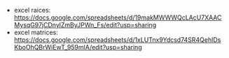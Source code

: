 * excel raices: https://docs.google.com/spreadsheets/d/19makMWWWQcLAcU7XAACMysqG97jCDnylZmByJPWn_Fs/edit?usp=sharing
* excel matrices: https://docs.google.com/spreadsheets/d/1xLUTnx9Ydcsd74SR4QehIDsKboOhQBrWiEwT_959mlA/edit?usp=sharing
